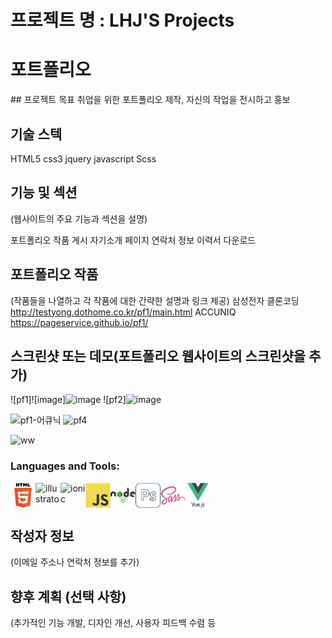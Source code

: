 # 프로젝트 명 : LHJ'S Projects
<h1>포트폴리오</h1>## 프로젝트 목표
취업을 위한 포트폴리오 제작, 자신의 작업을 전시하고 홍보

## 기술 스텍
HTML5
css3
jquery
javascript
Scss

## 기능 및 섹션
(웹사이트의 주요 기능과 섹션을 설명)

포트폴리오 작품 게시
자기소개 페이지
연락처 정보
이력서 다운로드 

## 포트폴리오 작품
(작품들을 나열하고 각 작품에 대한 간략한 설명과 링크 제공)
삼성전자 클론코딩 http://testyong.dothome.co.kr/pf1/main.html
ACCUNIQ https://pageservice.github.io/pf1/

## 스크린샷 또는 데모(포트폴리오 웹사이트의 스크린샷을 추가)
![pf1]![image]![image](https://github.com/user-attachments/assets/6bb44f43-2ced-4f6b-812e-f92d30c65b4e)
![pf2]![image](https://github.com/user-attachments/assets/92b09c90-448d-43f7-b175-9eed1a694590)

![pf1-어큐닉](https://github.com/pageservice/personal/assets/71798491/3e7a5d1c-3326-4ffc-ac79-3fe4a96fe6a3)
![pf4](https://github.com/pageservice/personal/assets/71798491/e8b59bed-76df-470c-8aec-71f580ab6cca)




![ww](https://github.com/pageservice/personal/assets/71798491/30c357e8-d39b-42e6-9c30-0db7706f73d4)

<h3 align="left">Languages and Tools:</h3>
<p align="left" style="white-space: pre-line; display: flex;">
    <img src="https://raw.githubusercontent.com/devicons/devicon/master/icons/html5/html5-original-wordmark.svg" alt="" width="40" height="40"/> 
    <img src="https://www.vectorlogo.zone/logos/adobe_illustrator/adobe_illustrator-icon.svg" alt="illustrator" width="40" height="40"/> 
    <img src="https://upload.wikimedia.org/wikipedia/commons/d/d1/Ionic_Logo.svg" alt="ionic" width="40" height="40"/> 
    <img src="https://raw.githubusercontent.com/devicons/devicon/master/icons/javascript/javascript-original.svg" alt="javascript" width="40" height="40"/> 
    <img src="https://raw.githubusercontent.com/devicons/devicon/master/icons/nodejs/nodejs-original-wordmark.svg" alt="nodejs" width="40" height="40"/> 
    <img src="https://raw.githubusercontent.com/devicons/devicon/master/icons/photoshop/photoshop-line.svg" alt="photoshop" width="40" height="40"/> 
    <img src="https://raw.githubusercontent.com/devicons/devicon/master/icons/sass/sass-original.svg" alt="sass" width="40" height="40"/> 
    <img src="https://raw.githubusercontent.com/devicons/devicon/master/icons/vuejs/vuejs-original-wordmark.svg" alt="vuejs" width="40" height="40"/> 
    <img src-"https://img.shields.io/badge/Java-ED8B00?style=for-the-badge&logo=openjdk&logoColor=white">
</p>




## 작성자 정보
(이메일 주소나 연락처 정보를 추가)

## 향후 계획 (선택 사항)
(추가적인 기능 개발, 디자인 개선, 사용자 피드백 수렴 등
